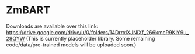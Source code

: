 
# ZmBART

Downloads are available over this link: https://drive.google.com/drive/u/0/folders/14DrrxlXJNiXf_266kmcR9KIY9u_28QYW
(This is currently placeholder library. Some remaining code/data/pre-trained models will be uploaded soon.)
